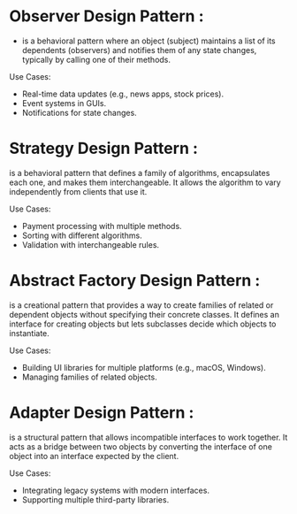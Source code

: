 # Observer Design Pattern : 
* is a behavioral pattern where an object (subject) maintains a list of its dependents (observers) and notifies them of any state changes, typically by calling one of their methods.


Use Cases:
* Real-time data updates (e.g., news apps, stock prices).
* Event systems in GUIs.
* Notifications for state changes.

# Strategy Design Pattern : 
is a behavioral pattern that defines a family of algorithms, encapsulates each one, and makes them interchangeable. It allows the algorithm to vary independently from clients that use it.

Use Cases:
* Payment processing with multiple methods.
* Sorting with different algorithms.
* Validation with interchangeable rules.


# Abstract Factory Design Pattern : 
is a creational pattern that provides a way to create families of related or dependent objects without specifying their concrete classes. It defines an interface for creating objects but lets subclasses decide which objects to instantiate.

Use Cases:
* Building UI libraries for multiple platforms (e.g., macOS, Windows).
* Managing families of related objects.


# Adapter Design Pattern : 
is a structural pattern that allows incompatible interfaces to work together. It acts as a bridge between two objects by converting the interface of one object into an interface expected by the client.

Use Cases:
* Integrating legacy systems with modern interfaces.
* Supporting multiple third-party libraries.